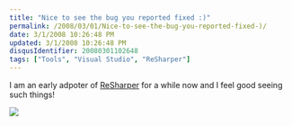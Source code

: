 ```yaml
---
title: "Nice to see the bug you reported fixed :)"
permalink: /2008/03/01/Nice-to-see-the-bug-you-reported-fixed-)/
date: 3/1/2008 10:26:48 PM
updated: 3/1/2008 10:26:48 PM
disqusIdentifier: 20080301102648
tags: ["Tools", "Visual Studio", "ReSharper"]
---
```

I am an early adpoter of [ReSharper](http://www.jetbrains.com/resharper/) for a while now and I feel good seeing such things!

![](http://farm4.static.flickr.com/3225/2301438647_003fab9351_o.jpg)
